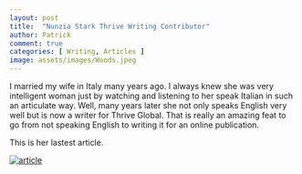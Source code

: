 ```yaml
---
layout: post
title:  "Nunzia Stark Thrive Writing Contributor"
author: Patrick
comment: true
categories: [ Writing, Articles ]
image: assets/images/Woods.jpeg
---
```


I married my wife in Italy many years ago. I always knew she was very intelligent woman just by watching and listening to her speak Italian in such an articulate way. Well, many years later she not only speaks English very well but is now a writer for Thrive Global. That is really an amazing feat to go from not speaking English to writing it for an online publication.

This is her lastest article.

[![article](https://www.thriveglobal.com/stories/28839-what-is-sad/… "Let's check Jason S' profile page")](https://www.thriveglobal.com/stories/28839-what-is-sad/)



